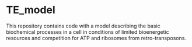 # TE_model
This repository contains code with a model describing the basic biochemical processes in a cell in conditions of limited bioenergetic resources and competition for ATP and ribosomes from retro-transposons.
